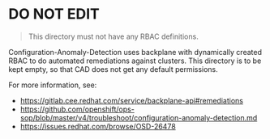 # DO NOT EDIT

> This directory must not have any RBAC definitions.

Configuration-Anomaly-Detection uses backplane with dynamically created RBAC to do automated remediations against clusters.
This directory is to be kept empty, so that CAD does not get any default permissions.

For more information, see:

- https://gitlab.cee.redhat.com/service/backplane-api#remediations
- https://github.com/openshift/ops-sop/blob/master/v4/troubleshoot/configuration-anomaly-detection.md
- https://issues.redhat.com/browse/OSD-26478
